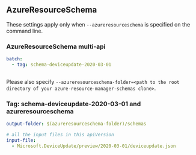 ## AzureResourceSchema

These settings apply only when `--azureresourceschema` is specified on the command line.

### AzureResourceSchema multi-api

``` yaml $(azureresourceschema) && $(multiapi)
batch:
  - tag: schema-deviceupdate-2020-03-01
  
```

Please also specify `--azureresourceschema-folder=<path to the root directory of your azure-resource-manager-schemas clone>`.

### Tag: schema-deviceupdate-2020-03-01 and azureresourceschema

``` yaml $(tag) == 'schema-deviceupdate-2020-03-01' && $(azureresourceschema)
output-folder: $(azureresourceschema-folder)/schemas

# all the input files in this apiVersion
input-file:
  - Microsoft.DeviceUpdate/preview/2020-03-01/deviceupdate.json
```
